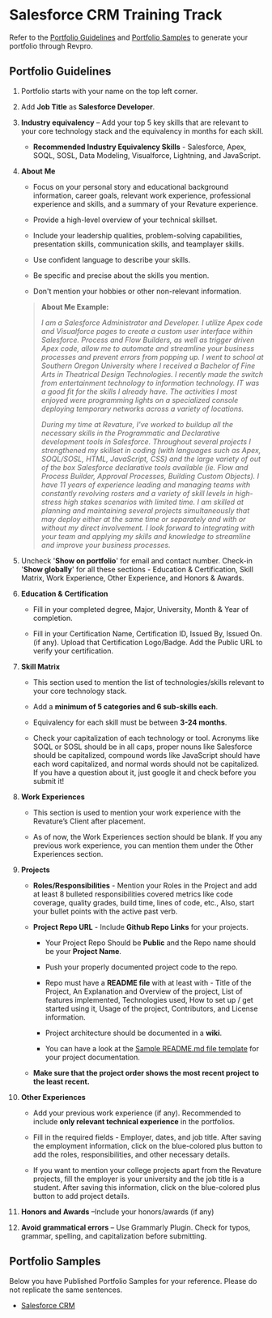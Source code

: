
# Salesforce CRM Training Track

Refer to the [Portfolio Guidelines](./salesforce-guidelines.md#portfolio-guidelines) and [Portfolio Samples](./salesforce-guidelines.md#portfolio-samples) to generate your portfolio through Revpro.

## Portfolio Guidelines

1.  Portfolio starts with your name on the top left corner.
    
2.  Add **Job Title** as **Salesforce Developer**.
    
3.  **Industry equivalency** – Add your top 5 key skills that are relevant to your core technology stack and the equivalency in months for each skill.
	- **Recommended Industry Equivalency Skills** - Salesforce, Apex, SOQL, SOSL, Data Modeling, Visualforce, Lightning, and JavaScript.
    
4.  **About** **Me**
    
    -   Focus on your personal story and educational background information, career goals, relevant work experience, professional experience and skills, and a summary of your Revature experience.
        
    -   Provide a high-level overview of your technical skillset.
        
    -   Include your leadership qualities, problem-solving capabilities, presentation skills, communication skills, and teamplayer skills.
        
    -   Use confident language to describe your skills.
        
    -   Be specific and precise about the skills you mention.
        
    -   Don't mention your hobbies or other non-relevant information.
    
    > **About Me Example:**
    > 
    >  _I am a Salesforce Administrator and Developer. I utilize Apex code and Visualforce pages to create a custom user interface within Salesforce. Process and Flow Builders, as well as trigger driven Apex code, allow me to automate and streamline your business processes and prevent errors from popping up. I went to school at Southern Oregon University where I received a Bachelor of Fine Arts in Theatrical Design Technologies. I recently made the switch from entertainment technology to information technology. IT was a good fit for the skills I already have. The activities I most enjoyed were programming lights on a specialized console deploying temporary networks across a variety of locations._
    >  
    >  _During my time at Revature, I've worked to buildup all the necessary skills in the Programmatic and Declarative development tools in Salesforce. Throughout several projects I strengthened my skillset in coding (with languages such as Apex, SOQL/SOSL, HTML, JavaScript, CSS) and the large variety of out of the box Salesforce declarative tools available (ie. Flow and Process Builder, Approval Processes, Building Custom Objects). I have 11 years of experience leading and managing teams with constantly revolving rosters and a variety of skill levels in high-stress high stakes scenarios with limited time. I am skilled at planning and maintaining several projects simultaneously that may deploy either at the same time or separately and with or without my direct involvement. I look forward to integrating with your team and applying my skills and knowledge to streamline and improve your business processes._
    >   
        
5. Uncheck '**Show on portfolio**' for email and contact number. Check-in '**Show globally**' for all these sections - Education & Certification, Skill Matrix, Work Experience, Other Experience, and Honors & Awards.
    
6. **Education &** **Certification** 
    -   Fill in your completed degree, Major, University, Month & Year of completion.
        
    -   Fill in your Certification Name, Certification ID, Issued By, Issued On.(if any). Upload that Certification Logo/Badge. Add the Public URL to verify your certification.
        
7.  **Skill Matrix**
    
    -   This section used to mention the list of technologies/skills relevant to your core technology stack.
        
    -   Add a **minimum of 5 categories and 6 sub-skills each**.
        
    -   Equivalency for each skill must be between **3-24 months**.
       
    -   Check your capitalization of each technology or tool. Acronyms like SOQL or SOSL should be in all caps, proper nouns like Salesforce should be capitalized, compound words like JavaScript should have each word capitalized, and normal words should not be capitalized. If you have a question about it, just google it and check before you submit it!
        
8.  **Work** **Experiences**
    
    -   This section is used to mention your work experience with the Revature’s Client after placement.
        
    -   As of now, the Work Experiences section should be blank. If you any previous work experience, you can mention them under the Other Experiences section.
        
9.  **Projects**
    
    -   **Roles/Responsibilities** - Mention your Roles in the Project and add at least 8 bulleted responsibilities covered metrics like code coverage, quality grades, build time, lines of code, etc., Also, start your bullet points with the active past verb.
        
    -   **Project Repo URL** - Include **Github Repo Links** for your projects.
        
        -   Your Project Repo Should be **Public** and the Repo name should be your **Project Name**.
            
        -   Push your properly documented project code to the repo.
            
        -   Repo must have a **README file** with at least with - Title of the Project, An Explanation and Overview of the project, List of features implemented, Technologies used, How to set up / get started using it, Usage of the project, Contributors, and License information.
            
        -   Project architecture should be documented in a **wiki**.
            
        -   You can have a look at the  [Sample README.md file template](https://www.google.com/url?q=https%3A%2F%2Fgithub.com%2FPorkodiVenkatesh%2FPROJECT-NAME&sa=D&sntz=1&usg=AFQjCNFHkCy7oSKxn_nzSQVOx5YAqOqPDw) for your project documentation.
            
    -   **Make sure that the project order shows the most recent project to the least recent.**
        
10.  **Other Experiences**

	  -   Add your previous work experience (if any). Recommended to include **only relevant technical experience** in the portfolios.
        
	  -   Fill in the required fields - Employer, dates, and job title. After saving the employment information, click on the blue-colored plus button to add the roles, responsibilities, and other necessary details.
        
	  -   If you want to mention your college projects apart from the Revature projects, fill the employer is your university and the job title is a student. After saving this information, click on the blue-colored plus button to add project details.
   
        

12.  **Honors and** **Awards** –Include your honors/awards (if any)
    
13.  **Avoid grammatical errors** – Use Grammarly Plugin. Check for typos, grammar, spelling, and capitalization before submitting.

## Portfolio Samples 

Below you have Published Portfolio Samples for your reference. Please do not replicate the same sentences.

- [Salesforce CRM](https://app.revature.com/profile/DaraGuiney/6c1e59743a3e6f23d11072ddad6b8b03)
